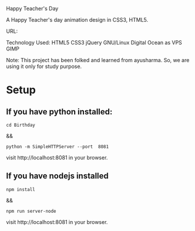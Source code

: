 Happy Teacher's Day

A Happy Teacher's day animation design in CSS3, HTML5.

URL: 

Technology Used: HTML5 CSS3 jQuery  GNU/Linux Digital Ocean as VPS GIMP

Note: This project has been folked and learned from ayusharma. So, we are using it only for study purpose.

# Setup

## If you have python installed:
```
cd Birthday
```

&& 

```
python -m SimpleHTTPServer --port  8081
```

visit http://localhost:8081 in your browser.

## If you have nodejs installed
```
npm install
```
&&

```
npm run server-node
```
visit http://localhost:8081 in your browser.

